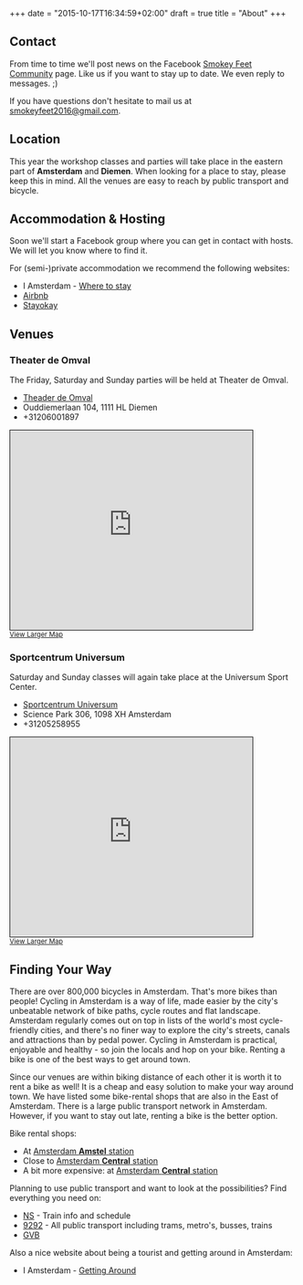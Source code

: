 +++
date = "2015-10-17T16:34:59+02:00"
draft = true
title = "About"
+++

## Contact

From time to time we'll post news on the Facebook
[Smokey Feet Community](https://www.facebook.com/Smokey-Feet-181498711899234)
page. Like us if you want to stay up to date. We even reply
to messages. ;)

If you have questions don't hesitate to mail us at <smokeyfeet2016@gmail.com>.

## Location

This year the workshop classes and parties will take place in the eastern
part of **Amsterdam** and **Diemen**. When looking for a place to stay,
please keep this in mind. All the venues are easy to reach by public
transport and bicycle.

## Accommodation & Hosting

Soon we'll start a Facebook group where you can get in contact with
hosts. We will let you know where to find it.

For (semi-)private accommodation we recommend the following websites:

 * I Amsterdam - [Where to stay](http://www.iamsterdam.com/en/visiting/plan-your-trip/where-to-stay)
 * [Airbnb](https://www.airbnb.com/s/Amsterdam%E2%80%93The-Netherlands)
 * [Stayokay](http://www.stayokay.com/nl)

## Venues

### Theater de Omval

The Friday, Saturday and Sunday parties will be held at Theater de Omval.

* [Theader de Omval](http://www.theaterdeomval.nl)
* Ouddiemerlaan 104, 1111 HL Diemen
* +31206001897

<div class="text-center">
<iframe width="425" height="350" frameborder="0" scrolling="no"
marginheight="0" marginwidth="0"
src="http://www.openstreetmap.org/export/embed.html?bbox=4.963540434837341%2C52.341084801483355%2C4.965927600860596%2C52.34307416419911&amp;layer=mapnik&amp;marker=52.34207949402938%2C4.9647340178489685"
style="border: 1px solid black"></iframe><br/><small><a
href="http://www.openstreetmap.org/?mlat=52.34208&amp;mlon=4.96473#map=18/52.34208/4.96473">View
Larger Map</a></small>
</div>

### Sportcentrum Universum

Saturday and Sunday classes will again take place at the Universum Sport Center.

* [Sportcentrum Universum](http://www.usc.uva.nl)
* Science Park 306, 1098 XH Amsterdam
* +31205258955

<div class="text-center">
<iframe width="425" height="350" frameborder="0" scrolling="no"
marginheight="0" marginwidth="0"
src="http://www.openstreetmap.org/export/embed.html?bbox=4.9543726444244385%2C52.353796172573944%2C4.959146976470947%2C52.35777366462224&amp;layer=mapnik&amp;marker=52.355785452108975%2C4.956758100000002"
style="border: 1px solid black"></iframe><br/><small><a
href="http://www.openstreetmap.org/?mlat=52.35579&amp;mlon=4.95676#map=17/52.35579/4.95676">View
Larger Map</a></small>
</div>

## Finding Your Way

There are over 800,000 bicycles in Amsterdam. That's more bikes than
people! Cycling in Amsterdam is a way of life, made easier by the city's
unbeatable network of bike paths, cycle routes and flat landscape. Amsterdam
regularly comes out on top in lists of the world's most cycle-friendly
cities, and there's no finer way to explore the city's streets, canals and
attractions than by pedal power. Cycling in Amsterdam is practical, enjoyable
and healthy - so join the locals and hop on your bike. Renting a bike is one
of the best ways to get around town.

Since our venues are within biking distance of each other it is worth it
to rent a bike as well! It is a cheap and easy solution to make your way
around town. We have listed some bike-rental shops that are also in the
East of Amsterdam. There is a large public transport network in Amsterdam.
However, if you want to stay out late, renting a bike is the better option.

Bike rental shops:

 * At [Amsterdam **Amstel** station](http://www.amstelfietspoint.nl/verhuur/)
 * Close to [Amsterdam **Central** station](http://www.rentabike.nl/)
 * A bit more expensive: at [Amsterdam **Central** station](http://www.macbike.nl/fietsverhuur/)

Planning to use public transport and want to look at the possibilities? Find
everything you need on:

 * [NS](http://www.ns.nl/en/travellers/home) - Train info and schedule
 * [9292](http://9292.nl/en) - All public transport including trams, metro's, busses, trains
 * [GVB](http://en.gvb.nl/)

Also a nice website about being a tourist and getting around in Amsterdam:

 * I Amsterdam - [Getting Around](https://www.iamsterdam.com/en/visiting/plan-your-trip/getting-around)
